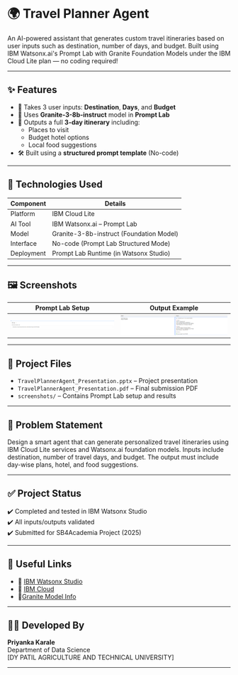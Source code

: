 
# 🌍 Travel Planner Agent

An AI-powered assistant that generates custom travel itineraries based on user inputs such as destination, number of days, and budget. Built using IBM Watsonx.ai's Prompt Lab with Granite Foundation Models under the IBM Cloud Lite plan — no coding required!

---

## ✨ Features

- 💬 Takes 3 user inputs: **Destination**, **Days**, and **Budget**
- 🧠 Uses **Granite-3-8b-instruct** model in **Prompt Lab**
- 📅 Outputs a full **3-day itinerary** including:
  - Places to visit
  - Budget hotel options
  - Local food suggestions
- 🛠️ Built using a **structured prompt template** (No-code)

---

## 🚀 Technologies Used

| Component        | Details                                |
|------------------|----------------------------------------|
| Platform         | IBM Cloud Lite                         |
| AI Tool          | IBM Watsonx.ai – Prompt Lab            |
| Model            | Granite-3-8b-instruct (Foundation Model)|
| Interface        | No-code (Prompt Lab Structured Mode)   |
| Deployment       | Prompt Lab Runtime (in Watsonx Studio) |

---

## 🖼️ Screenshots

| Prompt Lab Setup | Output Example |
|------------------|----------------|
| ![Prompt Setup](./screenshots/prompt_setup.png) | ![Output](./screenshots/output_goa.png) |

---

## 📁 Project Files

- `TravelPlannerAgent_Presentation.pptx` – Project presentation
- `TravelPlannerAgent_Presentation.pdf` – Final submission PDF
- `screenshots/` – Contains Prompt Lab setup and results

---

## 📌 Problem Statement

Design a smart agent that can generate personalized travel itineraries using IBM Cloud Lite services and Watsonx.ai foundation models. Inputs include destination, number of travel days, and budget. The output must include day-wise plans, hotel, and food suggestions.

---

## ✅ Project Status

✔️ Completed and tested in IBM Watsonx Studio  
✔️ All inputs/outputs validated  
✔️ Submitted for SB4Academia Project (2025)

---

## 🔗 Useful Links

- 🔗 [IBM Watsonx Studio](https://dataplatform.cloud.ibm.com/)
- 🔗 [IBM Cloud](https://cloud.ibm.com)
- 🔗[Granite Model Info](https://www.ibm.com/granite/docs/)

---

## 👩‍💻 Developed By

**Priyanka Karale**  
Department of Data Science  
[DY PATIL AGRICULTURE AND TECHNICAL UNIVERSITY]

---

